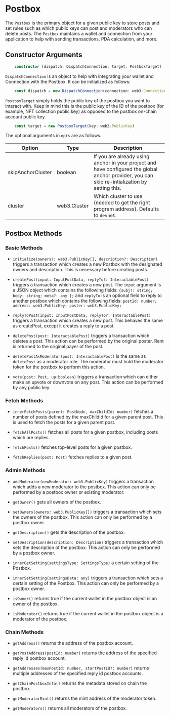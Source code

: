 # Postbox

The `Postbox` is the primary object for a given public key to store posts and set rules such as which public keys can post and moderators who can delete posts. The `Postbox` maintains a wallet and connection from your application to help with sending transactions, PDA calculation, and more.

## Constructor Arguments
```ts 
    constructor (dispatch: DispatchConnection, target: PostboxTarget)
``` 

`DispatchConnection` is an object to help with integrating your wallet and Connection with the Postbox. It can be initialized as follows:

```ts
    const dispatch = new DispatchConnection(connection: web3.Connection, wallet: WalletInterface, opts?: DispatchConnectionOpts)
``` 
`PostboxTarget` simply holds the public key of the postbox you want to interact with. Keep in mind this is the public key of the ID of the postbox (for example, NFT collection public key) as opposed to the postbox on-chain account public key. 

```ts
    const target = new PostboxTarget(key: web3.PublicKey)
``` 

The optional arguments in `opts` are as follows.

| Option       | Type           | Description |
| ------------ | -------------- | ----------- |
| skipAnchorCluster | boolean | If you are already using anchor in your project and have configured the global anchor provider, you can skip re-intialization by setting this. |
| cluster      | web3.Cluster   | Which cluster to use (needed to get the right program address). Defaults to `devnet`. |

## Postbox Methods


### Basic Methods

 - `initialize(owners?: web3.PublicKey[], description?: Description)` triggers a transaction which creates a new Postbox with the designated owners and description. This is necessary before creating posts. 

 - `createPost(input: InputPostData, replyTo?: InteractablePost)` triggers a transaction which creates a new post. The `input` argument is a JSON object which contains the following fields: `{subj?: string; body: string; meta?: any };` and `replyTo` is an optional field to reply to another postbox which contains the following fields: `postId: number; address: web3.PublicKey; poster: web3.PublicKey;`

 - `replyToPost(input: InputPostData, replyTo?: InteractablePost)` triggers a transaction which creates a new post. This behaves the same as createPost, except it creates a reply to a post.

 - `deletePost(post: InteractablePost)` triggers a transaction which deletes a post. This action can be performed by the original poster. Rent is returned to the original payer of the post.

 - `deletePostAsModerator(post: InteractablePost)` is the same as `deletePost` as a moderator role. The moderator must hold the moderator token for the postbox to perform this action. 

 - `vote(post: Post, up:boolean)` triggers a transaction which can either make an upvote or downvote on any post. This action can be performed by any public key. 



### Fetch Methods

 - `innerFetchPosts(parent: PostNode, maxChildId: number)` fetches a number of posts defined by the maxChildId for a given parent post. This is used to fetch the posts for a given parent post.

 - `fetchAllPosts()` fetches all posts for a given postbox, including posts which are replies.

 - `fetchPosts()` fetches top-level posts for a given postbox.

 - `fetchReplies(post: Post)` fetches replies to a given post.



### Admin Methods

 - `addModerator(newModerator: web3.PublicKey)` triggers a transaction which adds a new moderator to the postbox. This action can only be performed by a postbox owner or existing moderator. 

 - `getOwner()` gets all owners of the postbox.

 - `setOwners(owners: web3.PublicKey[])` triggers a transaction which sets the owners of the postbox. This action can only be performed by a postbox owner.

 - `getDescription()` gets the description of the postbox.

 - `setDescription(description: Description)` triggers a transaction which sets the description of the postbox. This action can only be performed by a postbox owner.

 - `innerGetSetting(settingsType: SettingsType)` a certain setting of the Postbox. 

 - `innerSetSetting(settingsData: any)` triggers a transaction which sets a certain setting of the Postbox. This action can only be performed by a postbox owner.

 - `isOwner()` returns true if the current wallet in the postbox object is an owner of the postbox.

 - `isModerator()` returns true if the current wallet in the postbox object is a moderator of the postbox.



### Chain Methods

 - `getAddress()` returns the address of the postbox account. 

 - `getPostAddress(postId: number)` returns the address of the specified reply id postbox account.

 - `getAddresses(maxPostId: number, startPostId?: number)` returns multiple addresses of the specified reply id postbox accounts.

 - `getChainPostboxInfo()` returns the metadata stored on chain the postbox.

 - `getModeratorMint()` returns the mint address of the moderator token.

 - `getModerators()` returns all moderators of the postbox.
